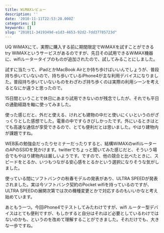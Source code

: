 ```yaml
---
title: WiMAXレビュー
description: ''
date: '2010-11-11T22:53:28.000Z'
categories: []
keywords: []
slug: "201011-3419349d-e1d3-4653-92d2-7dd37785723d"
---
```

UQ WiMAXにて、実際に購入する前に期間限定でWiMAXを試すことができるtry WiMAXというサービスがあるのですが、先日その試用できるWiMAX機器に、wifiルータータイプのものが追加されたので、試してみることにしました。

試すに当たって、iPadとかMacBook Airとか持ち歩けばいいんでしょうが、普段持ち歩いていないので、持ち歩いているiPhone4が主な利用デバイスになりました。普段持ち歩いていないものをわざわざ持ち歩くのは実際の利用シーンを考えるとなにか違うと思ったので。

15日間ということで休日にあまり試用できないのが残念でしたが、それでも平日の通勤経路を軸に使ってみました。

使った感じだと、外だと使える、けれども建物の中だと使いにくいというのがざっくりとした感想でした。電車の中ですらきびしかったです。外にいるときはとても高速な通信が享受できるので、とても便利だとは思いました。やはり建物内が課題ですね。

WEB系の勉強会だったりセミナーだったりすると、結構WiMAXのwifiルーターのAPのSSIDを見かけます。twitterでちょっと聞いてみた感じだと、そういう場合でもやはり建物内は厳しいようです。ですので、他の競合と比べたときに、スピードをとるか、いつもつながる安心感をとるかという選択になりそうな気がしました。

使っている間にソフトバンクの秋春モデルの発表があり、ULTRA SPEEDが発表されました。実は今ソフトバンク契約のPocket wifiを持っているのですが、ULTRA SPEEDの展開次第では次の機種変更とかで対応するのもいいかなと考え始めています。

あともう一つ。今回iPhone4でテストしてみたわけですが、wifi ルーター型デバイスはとても便利ですが、もしかすると自分はそれほど必要としているわけではないのかも、というのを改めて理解することができました。それだけでも、大きな一歩ですね。